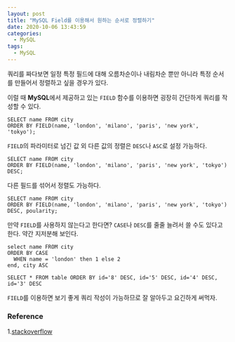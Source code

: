 ```yaml
---
layout: post
title: "MySQL Field를 이용해서 원하는 순서로 정렬하기"
date: 2020-10-06 13:43:59
categories:
  - MySQL
tags:
  - MySQL
---
```


쿼리를 짜다보면 일정 특정 필드에 대해 오름차순이나 내림차순 뿐만 아니라 특정 순서를 만들어서 정렬하고 싶을 경우가 있다.

이럴 때 **MySQL**에서 제공하고 있는 `FIELD` 함수를 이용하면 굉장히 간단하게 쿼리를 작성할 수 있다.

```
SELECT name FROM city
ORDER BY FIELD(name, 'london', 'milano', 'paris', 'new york', 'tokyo');
```

`FIELD`의 파라미터로 넘긴 값 외 다른 값의 정렬은 `DESC`나 `ASC`로 설정 가능하다.

```
SELECT name FROM city
ORDER BY FIELD(name, 'london', 'milano', 'paris', 'new york', 'tokyo') DESC;
```

다른 필드를 섞어서 정렬도 가능하다.

```
SELECT name FROM city
ORDER BY FIELD(name, 'london', 'milano', 'paris', 'new york', 'tokyo') DESC, poularity;
```

만약 `FIELD`를 사용하지 않는다고 한다면? `CASE`나 `DESC`를 줄줄 늘려서 쓸 수도 있다고 한다.
약간 지저분해 보인다.

```
select name FROM city
ORDER BY CASE
  WHEN name = 'london' then 1 else 2
end, city ASC
```

```
SELECT * FROM table ORDER BY id='8' DESC, id='5' DESC, id='4' DESC, id='3' DESC
```

`FIELD`를 이용하면 보기 좋게 쿼리 작성이 가능하므로 잘 알아두고 요긴하게 써먹자.

### Reference
1.[stackoverflow][ref1]

[ref1]:[https://stackoverflow.com/questions/14104055/ordering-by-specific-field-value-first]